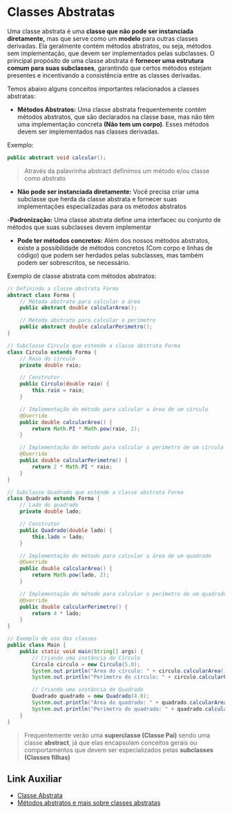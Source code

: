 # Classes Abstratas

Uma classe abstrata é uma **classe que não pode ser instanciada diretamente,** mas que serve como um **modelo** para outras classes derivadas. Ela geralmente contém métodos abstratos, ou seja, métodos sem implementação, que devem ser implementados pelas subclasses. O principal propósito de uma classe abstrata é **fornecer uma estrutura comum para suas subclasses**, garantindo que certos métodos estejam presentes e incentivando a consistência entre as classes derivadas.

Temos abaixo alguns conceitos importantes relacionados a classes abstratas: 

- **Métodos Abstratos:** Uma classe abstrata frequentemente contém métodos abstratos, que são declarados na classe base, mas não têm uma implementação concreta **(Não tem um corpo)**. Esses métodos devem ser implementados nas classes derivadas.

Exemplo:

```java
public abstract void calcular();

```
>Através da palavrinha abstract definimos um método e/ou classe como abstrato

- **Não pode ser instanciada diretamente:** Você precisa criar uma subclasse que herda da classe abstrata e fornecer suas implementações especializadas para os métodos abstratos

-**Padronização:** Uma classe abstrata define uma interfacec ou conjunto de métodos que suas subclasses devem implementar

- **Pode ter métodos concretos:** Além dos nossos métodos abstratos, existe a possibilidade de métodos concretos (Com corpo e linhas de código) que podem ser herdados pelas subclasses, mas também podem ser sobrescritos, se necessário.

Exemplo de classe abstrata com métodos abstratos:

```java
// Definindo a classe abstrata Forma
abstract class Forma {
    // Método abstrato para calcular a área
    public abstract double calcularArea();

    // Método abstrato para calcular o perímetro
    public abstract double calcularPerimetro();
}

// Subclasse Círculo que estende a classe abstrata Forma
class Circulo extends Forma {
    // Raio do círculo
    private double raio;

    // Construtor
    public Circulo(double raio) {
        this.raio = raio;
    }

    // Implementação do método para calcular a área de um círculo
    @Override
    public double calcularArea() {
        return Math.PI * Math.pow(raio, 2);
    }

    // Implementação do método para calcular o perímetro de um círculo
    @Override
    public double calcularPerimetro() {
        return 2 * Math.PI * raio;
    }
}

// Subclasse Quadrado que estende a classe abstrata Forma
class Quadrado extends Forma {
    // Lado do quadrado
    private double lado;

    // Construtor
    public Quadrado(double lado) {
        this.lado = lado;
    }

    // Implementação do método para calcular a área de um quadrado
    @Override
    public double calcularArea() {
        return Math.pow(lado, 2);
    }

    // Implementação do método para calcular o perímetro de um quadrado
    @Override
    public double calcularPerimetro() {
        return 4 * lado;
    }
}

// Exemplo de uso das classes
public class Main {
    public static void main(String[] args) {
        // Criando uma instância de Circulo
        Circulo circulo = new Circulo(5.0);
        System.out.println("Área do círculo: " + circulo.calcularArea());
        System.out.println("Perímetro do círculo: " + circulo.calcularPerimetro());

        // Criando uma instância de Quadrado
        Quadrado quadrado = new Quadrado(4.0);
        System.out.println("Área do quadrado: " + quadrado.calcularArea());
        System.out.println("Perímetro do quadrado: " + quadrado.calcularPerimetro());
    }
}

```

>Frequentemente verão uma **superclasse (Classe Pai)** sendo uma classe **abstract**, já que elas encapsulam conceitos gerais ou comportamentos que devem ser especializados pelas **subclasses (Classes filhas)**

## Link Auxiliar
- [Classe Abstrata](https://www.alura.com.brapostila-java-orientacao-objetos/classes-abstratas)
- [Métodos abstratos e mais sobre classes abstratas](https://codegym.cc/pt/groups/posts/pt.192.metodo-abstrato-java-e-classes)